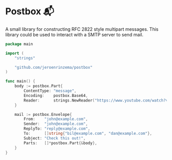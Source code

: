 # Postbox 📬
A small library for constructing RFC 2822 style multipart messages. This library could be used to interact with a SMTP server to send mail.

```go
package main

import (
	"strings"

	"github.com/jeroenrinzema/postbox"
)

func main() {
	body := postbox.Part{
		ContentType: "message",
		Encoding:    postbox.Base64,
		Reader:      strings.NewReader("https://www.youtube.com/watch?v=dQw4w9WgXcQ"),
	}

	mail := postbox.Envelope{
		From:    "john@example.com",
		Sender:  "john@example.com",
		ReplyTo: "reply@example.com",
		To:      []string{"bil@example.com", "dan@example.com"},
		Subject: "Check this out!",
		Parts:   []*postbox.Part{&body},
	}
}
```
